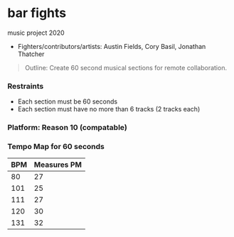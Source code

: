 # bar fights
music project 2020

* Fighters/contributors/artists: Austin Fields, Cory Basil, Jonathan Thatcher

>  Outline: Create 60 second musical sections for remote collaboration.

### Restraints

* Each section must be 60 seconds
* Each section must have no more than 6 tracks (2 tracks each)

### Platform: Reason 10 (compatable)

### Tempo Map for 60 seconds

BPM | Measures PM
-------|-------
80 | 27
101 | 25
111 | 27
120 | 30
131 | 32

